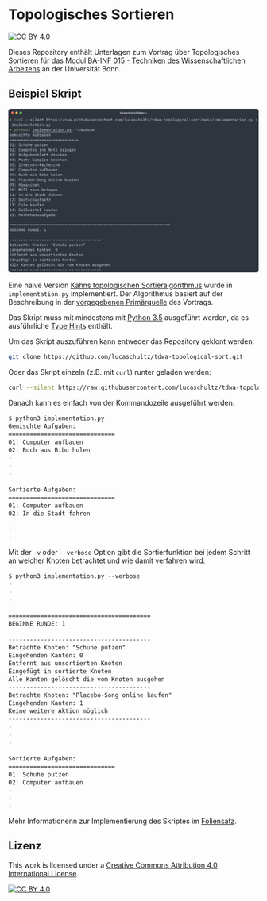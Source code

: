 # Topologisches Sortieren

[![CC BY 4.0][cc-by-shield]][cc-by]

Dieses Repository enthält Unterlagen zum Vortrag über Topologisches Sortieren für das Modul [BA-INF 015 - Techniken des Wissenschaftlichen Arbeitens](https://basis.uni-bonn.de/qisserver/rds?state=verpublish&status=init&vmfile=no&publishid=192528&moduleCall=webInfo&publishConfFile=webInfo&publishSubDir=veranstaltung) an der Universität Bonn.

## Beispiel Skript

![](./illustrations/getting-the-script.png)

Eine naive Version [Kahns topologischen Sortieralgorithmus](https://dl.acm.org/doi/abs/10.1145/368996.369025) wurde in `implementation.py` implementiert. Der Algorithmus basiert auf der Beschreibung in der [vorgegebenen Primärquelle](https://algo.rwth-aachen.de/~algorithmus/algo8.php) des Vortrags.

Das Skript muss mit mindestens mit [Python 3.5](https://www.python.org/downloads/release/python-350/) ausgeführt werden, da es ausführliche [Type Hints](https://www.python.org/dev/peps/pep-0484/) enthält.

Um das Skript auszuführen kann entweder das Repository geklont werden:

```bash
git clone https://github.com/lucaschultz/tdwa-topological-sort.git
```

Oder das Skript einzeln (z.B. mit `curl`) runter geladen werden:

```bash
curl --silent https://raw.githubusercontent.com/lucaschultz/tdwa-topological-sort/main/implementation.py > implementation.py
```

Danach kann es einfach von der Kommandozeile ausgeführt werden:

```
$ python3 implementation.py
Gemischte Aufgaben:
==============================
01: Computer aufbauen
02: Buch aus Bibo holen
·
·
·

Sortierte Aufgaben:
==============================
01: Computer aufbauen
02: In die Stadt fahren
·
·
·
```

Mit der `-v` oder `--verbose` Option gibt die Sortierfunktion bei jedem Schritt an welcher Knoten betrachtet und wie damit verfahren wird:

```
$ python3 implementation.py --verbose
·
·
·

========================================
BEGINNE RUNDE: 1

----------------------------------------
Betrachte Knoten: "Schuhe putzen"
Eingehenden Kanten: 0
Entfernt aus unsortierten Knoten
Eingefügt in sortierte Knoten
Alle Kanten gelöscht die vom Knoten ausgehen
----------------------------------------
Betrachte Knoten: "Placebo-Song online kaufen"
Eingehenden Kanten: 1
Keine weitere Aktion möglich
----------------------------------------
·
·
·

Sortierte Aufgaben:
==============================
01: Schuhe putzen
02: Computer aufbauen
·
·
·
```

Mehr Informationenn zur Implementierung des Skriptes im [Foliensatz](https://github.com/lucaschultz/tdwa-topological-sort/blob/main/TdwA_SS2021_Studienleistung_1_Luca_Schultz_3130274.pdf).

## Lizenz

This work is licensed under a [Creative Commons Attribution 4.0 International License][cc-by].

[![CC BY 4.0][cc-by-image]][cc-by]

[cc-by]: http://creativecommons.org/licenses/by/4.0/
[cc-by-image]: https://i.creativecommons.org/l/by/4.0/88x31.png
[cc-by-shield]: https://img.shields.io/badge/License-CC%20BY%204.0-lightgrey.svg
